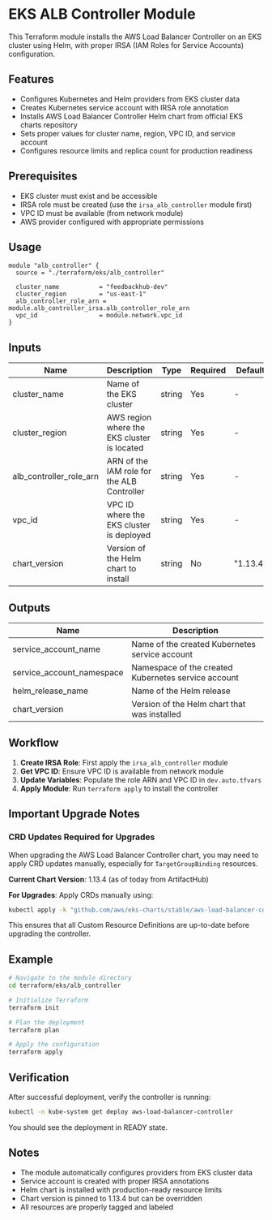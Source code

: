 # EKS ALB Controller Module

This Terraform module installs the AWS Load Balancer Controller on an EKS cluster using Helm, with proper IRSA (IAM Roles for Service Accounts) configuration.

## Features

- Configures Kubernetes and Helm providers from EKS cluster data
- Creates Kubernetes service account with IRSA role annotation
- Installs AWS Load Balancer Controller Helm chart from official EKS charts repository
- Sets proper values for cluster name, region, VPC ID, and service account
- Configures resource limits and replica count for production readiness

## Prerequisites

- EKS cluster must exist and be accessible
- IRSA role must be created (use the `irsa_alb_controller` module first)
- VPC ID must be available (from network module)
- AWS provider configured with appropriate permissions

## Usage

```hcl
module "alb_controller" {
  source = "./terraform/eks/alb_controller"
  
  cluster_name           = "feedbackhub-dev"
  cluster_region         = "us-east-1"
  alb_controller_role_arn = module.alb_controller_irsa.alb_controller_role_arn
  vpc_id                 = module.network.vpc_id
}
```

## Inputs

| Name | Description | Type | Required | Default |
|------|-------------|------|----------|---------|
| cluster_name | Name of the EKS cluster | string | Yes | - |
| cluster_region | AWS region where the EKS cluster is located | string | Yes | - |
| alb_controller_role_arn | ARN of the IAM role for the ALB Controller | string | Yes | - |
| vpc_id | VPC ID where the EKS cluster is deployed | string | Yes | - |
| chart_version | Version of the Helm chart to install | string | No | "1.13.4" |

## Outputs

| Name | Description |
|------|-------------|
| service_account_name | Name of the created Kubernetes service account |
| service_account_namespace | Namespace of the created Kubernetes service account |
| helm_release_name | Name of the Helm release |
| chart_version | Version of the Helm chart that was installed |

## Workflow

1. **Create IRSA Role**: First apply the `irsa_alb_controller` module
2. **Get VPC ID**: Ensure VPC ID is available from network module
3. **Update Variables**: Populate the role ARN and VPC ID in `dev.auto.tfvars`
4. **Apply Module**: Run `terraform apply` to install the controller

## Important Upgrade Notes

### CRD Updates Required for Upgrades

When upgrading the AWS Load Balancer Controller chart, you may need to apply CRD updates manually, especially for `TargetGroupBinding` resources.

**Current Chart Version**: 1.13.4 (as of today from ArtifactHub)

**For Upgrades**: Apply CRDs manually using:
```bash
kubectl apply -k "github.com/aws/eks-charts/stable/aws-load-balancer-controller//crds?ref=master"
```

This ensures that all Custom Resource Definitions are up-to-date before upgrading the controller.

## Example

```bash
# Navigate to the module directory
cd terraform/eks/alb_controller

# Initialize Terraform
terraform init

# Plan the deployment
terraform plan

# Apply the configuration
terraform apply
```

## Verification

After successful deployment, verify the controller is running:
```bash
kubectl -n kube-system get deploy aws-load-balancer-controller
```

You should see the deployment in READY state.

## Notes

- The module automatically configures providers from EKS cluster data
- Service account is created with proper IRSA annotations
- Helm chart is installed with production-ready resource limits
- Chart version is pinned to 1.13.4 but can be overridden
- All resources are properly tagged and labeled
